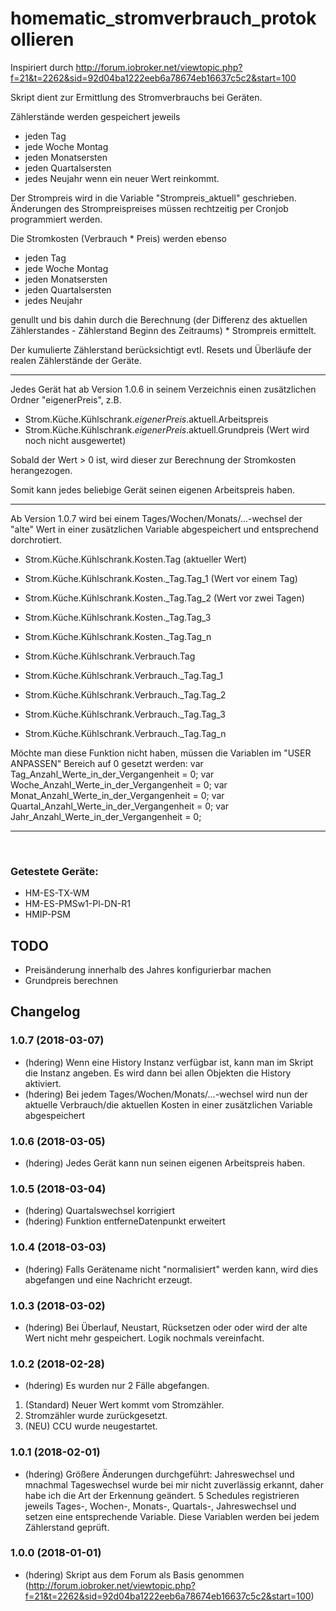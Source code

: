 # homematic_stromverbrauch_protokollieren

Inspiriert durch http://forum.iobroker.net/viewtopic.php?f=21&t=2262&sid=92d04ba1222eeb6a78674eb16637c5c2&start=100

Skript dient zur Ermittlung des Stromverbrauchs bei Geräten.

Zählerstände werden gespeichert jeweils
* jeden Tag
* jede Woche Montag
* jeden Monatsersten
* jeden Quartalsersten
* jedes Neujahr
wenn ein neuer Wert reinkommt.

Der Strompreis wird in die Variable "Strompreis_aktuell" geschrieben. 
Änderungen des Strompreispreises müssen rechtzeitig per Cronjob programmiert werden.

Die Stromkosten (Verbrauch * Preis) werden ebenso
* jeden Tag
* jede Woche Montag
* jeden Monatsersten
* jeden Quartalsersten
* jedes Neujahr

genullt und bis dahin durch die Berechnung (der Differenz des aktuellen Zählerstandes - Zählerstand Beginn des Zeitraums) * Strompreis ermittelt.

Der kumulierte Zählerstand berücksichtigt evtl. Resets und Überläufe der realen Zählerstände der Geräte.

---

Jedes Gerät hat ab Version 1.0.6 in seinem Verzeichnis einen zusätzlichen Ordner "eigenerPreis", z.B.
* Strom.Küche.Kühlschrank.*eigenerPreis*.aktuell.Arbeitspreis
* Strom.Küche.Kühlschrank.*eigenerPreis*.aktuell.Grundpreis (Wert wird noch nicht ausgewertet)

Sobald der Wert > 0 ist, wird dieser zur Berechnung der Stromkosten herangezogen.

Somit kann jedes beliebige Gerät seinen eigenen Arbeitspreis haben.

---

Ab Version 1.0.7 wird bei einem Tages/Wochen/Monats/...-wechsel der "alte" Wert in einer zusätzlichen Variable abgespeichert und entsprechend dorchrotiert.
* Strom.Küche.Kühlschrank.Kosten.Tag (aktueller Wert)
* Strom.Küche.Kühlschrank.Kosten._Tag.Tag_1 (Wert vor einem Tag)
* Strom.Küche.Kühlschrank.Kosten._Tag.Tag_2 (Wert vor zwei Tagen)
* Strom.Küche.Kühlschrank.Kosten._Tag.Tag_3
* Strom.Küche.Kühlschrank.Kosten._Tag.Tag_n



* Strom.Küche.Kühlschrank.Verbrauch.Tag
* Strom.Küche.Kühlschrank.Verbrauch._Tag.Tag_1
* Strom.Küche.Kühlschrank.Verbrauch._Tag.Tag_2
* Strom.Küche.Kühlschrank.Verbrauch._Tag.Tag_3
* Strom.Küche.Kühlschrank.Verbrauch._Tag.Tag_n

Möchte man diese Funktion nicht haben, müssen die Variablen im "USER ANPASSEN" Bereich auf 0 gesetzt werden:
var Tag_Anzahl_Werte_in_der_Vergangenheit       = 0;
var Woche_Anzahl_Werte_in_der_Vergangenheit     = 0;
var Monat_Anzahl_Werte_in_der_Vergangenheit     = 0;
var Quartal_Anzahl_Werte_in_der_Vergangenheit   = 0;
var Jahr_Anzahl_Werte_in_der_Vergangenheit      = 0;

---
  
### Getestete Geräte:
- HM-ES-TX-WM
- HM-ES-PMSw1-Pl-DN-R1
- HMIP-PSM

## TODO

- Preisänderung innerhalb des Jahres konfigurierbar machen
- Grundpreis berechnen

## Changelog

### 1.0.7 (2018-03-07)
* (hdering) Wenn eine History Instanz verfügbar ist, kann man im Skript die Instanz angeben. Es wird dann bei allen Objekten die History aktiviert.
* (hdering) Bei jedem Tages/Wochen/Monats/...-wechsel wird nun der aktuelle Verbrauch/die aktuellen Kosten in einer zusätzlichen Variable abgespeichert

### 1.0.6 (2018-03-05)
* (hdering) Jedes Gerät kann nun seinen eigenen Arbeitspreis haben.

### 1.0.5 (2018-03-04)
* (hdering) Quartalswechsel korrigiert
* (hdering) Funktion entferneDatenpunkt erweitert

### 1.0.4 (2018-03-03)
* (hdering) Falls Gerätename nicht "normalisiert" werden kann, wird dies abgefangen und eine Nachricht erzeugt.

### 1.0.3 (2018-03-02)
* (hdering) Bei Überlauf, Neustart, Rücksetzen oder oder wird der alte Wert nicht mehr gespeichert. Logik nochmals vereinfacht.

### 1.0.2 (2018-02-28)
* (hdering) Es wurden nur 2 Fälle abgefangen. 
1. (Standard) Neuer Wert kommt vom Stromzähler. 
2. Stromzähler wurde zurückgesetzt. 
3. (NEU) CCU wurde neugestartet.

### 1.0.1 (2018-02-01)
* (hdering) Größere Änderungen durchgeführt:
            Jahreswechsel und mnachmal Tageswechsel wurde bei mir nicht zuverlässig erkannt, daher habe ich die Art der Erkennung geändert.
            5 Schedules registrieren jeweils Tages-, Wochen-, Monats-, Quartals-, Jahreswechsel und setzen eine entsprechende Variable.
            Diese Variablen werden bei jedem Zählerstand geprüft.

### 1.0.0 (2018-01-01)
* (hdering) Skript aus dem Forum als Basis genommen (http://forum.iobroker.net/viewtopic.php?f=21&t=2262&sid=92d04ba1222eeb6a78674eb16637c5c2&start=100)
